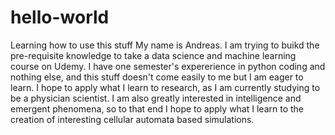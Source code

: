 # hello-world
Learning how to use this stuff
My name is Andreas. I am trying to buikd the pre-requisite knowledge to take a data science and machine learning course on Udemy. I have one semester's expererience in python coding and nothing else, and this stuff doesn't come easily to me but I am eager to learn. I hope to apply what I learn to research, as I am currently studying to be a physician scientist. I am also greatly interested in intelligence and emergent phenomena, so to that end I hope to apply what I learn to the creation of interesting cellular automata based simulations. 
